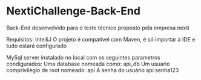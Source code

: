 # NextiChallenge-Back-End
Back-End desenvolvido para o teste técnico proposto pela empresa nexti

Requisitos:
IntelliJ
O projeto é compatível com Maven, é só importar à IDE e tudo estará configurado

MySql server instalado no local com os seguintes parametros condigurados:
Uma database nomeada como: api_db
Um usuario comprivilégio de root nomeado: api
A senha do usuário api:senha123
